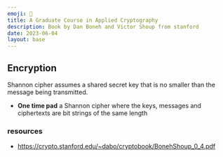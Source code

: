 ```yaml
---
emoji: 🔐 
title: A Graduate Course in Applied Cryptography
description: Book by Dan Boneh and Victor Shoup from stanford
date: 2023-06-04
layout: base
---
```


## Encryption

Shannon cipher assumes a shared secret key that is no smaller than the message being transmitted.

- __One time pad__ a Shannon cipher where the keys, messages and ciphertexts are bit strings of the same length


### resources
- https://crypto.stanford.edu/~dabo/cryptobook/BonehShoup_0_4.pdf